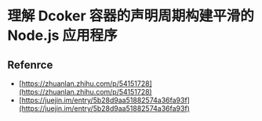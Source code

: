 # 理解 Dcoker 容器的声明周期构建平滑的 Node.js 应用程序



## Refenrce

* [https://zhuanlan.zhihu.com/p/54151728](https://zhuanlan.zhihu.com/p/54151728)
* [https://juejin.im/entry/5b28d9aa51882574a36fa93f](https://juejin.im/entry/5b28d9aa51882574a36fa93f)